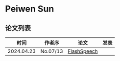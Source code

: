 # Peiwen Sun

## 论文列表

| 时间 | 作者序 | 论文 | 发表 |
|:-:|:-:|---|---|
| 2024.04.23 | No.07/13 | [FlashSpeech](../Models/Diffusion/2024.04.23_FlashSpeech.md) |